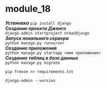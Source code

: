 # module_18

**_Установка_**
`pip install django`\
**_Создание проекта Джанго_**\
`django-admin startproject UrbanDjango`\
**_Запуск локального сервера_**\
`python manage.py runserver`\
**_Создание приложения_**\
`python manage.py startapp <имя приложения>`\
**_Создание таблиц в базе данных_**\
`python manage.py migrate`

`pip freeze >> requirements.txt`

`django-admin --version`

